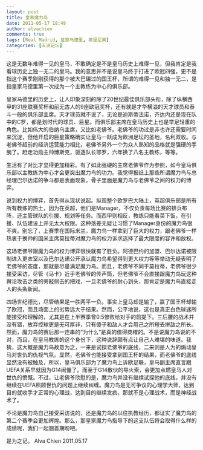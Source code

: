 ```yaml
---
layout: post
title: 皇家魔力鸟
date: 2011-05-17 18:49
author: alvachien
comments: true
tags: [Real Madrid, 皇家马德里, 穆里尼奥]
categories: [五洲足坛]
---
```

这是无数年难得一见的皇马，不敢确定是不是皇马历史上难得一见，但我肯定是我看球历史上独一无二的皇马。我的意思并不是说皇马终于打进了欧冠四强，更不是指这个赛季刚刚获得的那个被大巴碾过的国王杯，所谓的难得一见和独一无二，是指皇家马德里第一次成为一个主教练为中心的俱乐部。

皇家马德里的历史上，让人印象深刻的除了20世纪最佳俱乐部头衔，除了纵横西甲的31座联赛奖杯和前无古人的9座欧冠奖杯，还有就是才华横溢的天才球员和泰斗一般的俱乐部主席。天才球员就不说了，无论是迪斯蒂法诺，齐达内还是现在队中的C罗，都是划时代的球员、巨星。而俱乐部主席在皇马历史上也是举足轻重的角色。比如伟大的伯纳乌主席，又比如老佛爷。老佛爷的功过是非也许还需要时间来沉淀，但他开启的巨星策略确实让皇马一跃成为欧洲足坛的圣地，名利双收。与老佛爷超前的经济运营能力相比，老佛爷另外一个为众人熟知的品格就是强硬的手腕了。赶走功勋主帅博斯克，驱逐队长耶罗，六年换了八名主教练，等等。

生活有了对比才显得更加精彩。有了如此强硬的主席老佛爷作为参照，如今皇马俱乐部以主教练为中心才会更突出魔力鸟的功力。我觉得报纸上那些所谓魔力鸟与总经理巴尔达诺的争斗都是表面现象，骨子里面是魔力鸟与老佛爷之间的权力的博弈。

说到权力的博弈，首先得从现状说起。纵观整个欧罗巴大陆上，英超俱乐部是所有所有教练的热土，因为在英超，他们是Manager，不仅负责每场比赛的排兵布阵，还主管球队的引援、规划等任务。而西甲则相反，教练只能看菜下饭，在引援、队伍建设上并无太大权限。这种落差无疑让习惯了Manager身份的魔力鸟很不爽。别忘了，上赛季在国际米兰，魔力鸟一样拿到了巨大的权力，跟老佛爷一样热衷于换帅的国米主席莫拉蒂对魔力鸟的权力诉求选择了最大限度的容许和放权。

这场老佛爷跟魔力鸟的权力博弈很快就有了胜负。阿德巴约的加盟、巴尔达诺被限制进入更衣室以及巴尔达诺公开承认魔力鸟希望得到更大权力等等举动无疑表明了老佛爷的态度，那就是尽量满足魔力鸟。而且，老佛爷不同于莫拉蒂，老佛爷很少接受采访，尽管《马卡》近乎老佛爷的传声筒，但老佛爷不会直接跟魔力鸟玩这种舆论攻击之类的旁敲侧击的把戏，一旦老佛爷的耐心到头，那肯定是魔力鸟直接走人的头条新闻。

四场世纪德比，尽管结果是一胜两平一负。事实上皇马却是输了，赢了国王杯却输了欧冠，而且场面上的劣势远大于结果。然而，公平地说，这也是真正白色球迷所能接受和理解的，尤其是在上半赛季曾0:5惨败给对手的前提下。三后腰的战术并没有错，放弃控球更是无可厚非，只有傻子和敌人才会用己之所短去拼敌之所长。然而，魔力鸟的赛后那一连串的“为什么”是真的值得商榷的。不是说魔力鸟说的不对，而且，在皇马教练的这个身份下，这种说辞颇有点让自己人难堪的味道。我猜，这大概是魔力鸟故意为之，一来是试探老佛爷的底线，二来则是人为的煽动皇马对世仇的仇视气氛。显然，老佛爷也能接受拿到国王杯的结果，而老佛爷的底线显然没有被触及，所以，皇马俱乐部为了魔力鸟上诉欧足联，皇马副主席直言跟UEFA关系早就因为G14闹僵了。而至于G14散伙的导火索，会更加点燃皇马人对世仇的愤慨。不过，让老佛爷欣慰的是，魔力鸟并没有继续试探他的底线，并没有继续在UEFA照顾世仇的问题上继续纠缠。魔力鸟是无可争议的心理学大师，达到目的就收手才正常的心理战，达到目的继续发疯，那就不是心理战术，而是神经战术了。

不论是魔力鸟自己接受采访说的，还是魔力鸟的以往执教经历，都证实了魔力鸟的第二个赛季会更加辉煌。那么，那皇家魔力鸟指导下的这支队伍将会取得什么样的成绩呢，我们一起翘首期盼吧。

是为之记。
Alva Chien
2011.05.17
